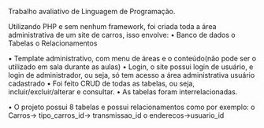 Trabalho avaliativo de Linguagem de Programação.

Utilizando PHP e sem nenhum framework, foi criada toda a área administrativa 
de um site de carros, isso envolve:
• Banco de dados
o Tabelas
o Relacionamentos

• Template administrativo, com menu de áreas e o 
conteúdo(não pode ser o utilizado em sala durante as aulas)
• Login, o site possui login de usuário, e login de administrador, ou seja, só tem acesso a área 
administrativa usuário cadastrado
• Foi feito CRUD de todas as tabelas, ou seja, incluir/excluir/alterar e 
consultar.
• As tabelas foram interrelacionadas.

• O projeto possui 8 tabelas e possui relacionamentos 
como por exemplo:
o Carros-> tipo_carros_id-> transmissao_id
o enderecos->usuario_id
